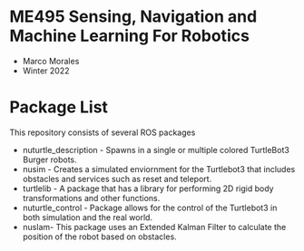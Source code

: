 # ME495 Sensing, Navigation and Machine Learning For Robotics
* Marco Morales
* Winter 2022
# Package List
This repository consists of several ROS packages
- nuturtle_description - Spawns in a single or multiple colored TurtleBot3 Burger robots.
- nusim - Creates a simulated enviornment for the Turtlebot3 that includes obstacles and services such as reset and teleport.
- turtlelib - A package that has a library for performing 2D rigid body transformations and other functions.
- nuturtle_control - Package allows for the control of the Turtlebot3 in both simulation and the real world.
- nuslam- This package uses an Extended Kalman Filter to calculate the position of the robot based on obstacles.